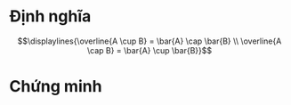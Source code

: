# Định nghĩa
$$\displaylines{\overline{A \cup B} = \bar{A} \cap \bar{B}  \\ \overline{A \cap B} = \bar{A} \cup \bar{B}}$$
# Chứng minh